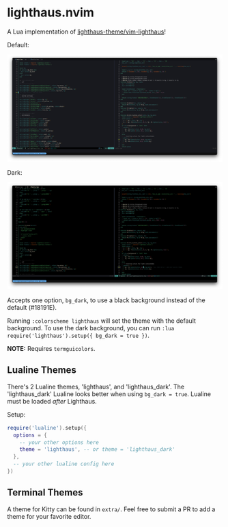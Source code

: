 # lighthaus.nvim

A Lua implementation of [lighthaus-theme/vim-lighthaus](https://github.com/lighthaus-theme/vim-lighthaus)!

Default:

![normal](./assets/normal.png)

Dark:

![dark](./assets/dark.png)

Accepts one option, `bg_dark`, to use a black background instead of the default (#18191E).

Running `:colorscheme lighthaus` will set the theme with the default background. To use the dark background,
you can run `:lua require('lighthaus').setup({ bg_dark = true })`.

**NOTE:** Requires `termguicolors`.

## Lualine Themes

There's 2 Lualine themes, 'lighthaus', and 'lighthaus_dark'. The 'lighthaus_dark' Lualine looks better when
using `bg_dark = true`. Lualine must be loaded _after_ Lighthaus.

Setup:

```lua
require('lualine').setup({
  options = {
    -- your other options here
    theme = 'lighthaus', -- or theme = 'lighthaus_dark'
  },
  -- your other lualine config here
})
```

## Terminal Themes

A theme for Kitty can be found in `extra/`. Feel free to submit a PR to add a theme for your favorite editor.
